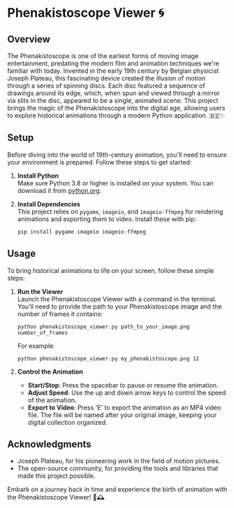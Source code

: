 # Phenakistoscope Viewer 🌀

## Overview

The Phenakistoscope is one of the earliest forms of moving image entertainment, predating the modern film and animation techniques we're familiar with today. Invented in the early 19th century by Belgian physicist Joseph Plateau, this fascinating device created the illusion of motion through a series of spinning discs. Each disc featured a sequence of drawings around its edge, which, when spun and viewed through a mirror via slits in the disc, appeared to be a single, animated scene. This project brings the magic of the Phenakistoscope into the digital age, allowing users to explore historical animations through a modern Python application. 🇧🇪✨

## Setup

Before diving into the world of 19th-century animation, you'll need to ensure your environment is prepared. Follow these steps to get started:

1. **Install Python**  
   Make sure Python 3.8 or higher is installed on your system. You can download it from [python.org](https://www.python.org/downloads/).

2. **Install Dependencies**  
   This project relies on `pygame`, `imageio`, and `imageio-ffmpeg` for rendering animations and exporting them to video. Install these with pip:

   ```bash
   pip install pygame imageio imageio-ffmpeg
   ```

## Usage

To bring historical animations to life on your screen, follow these simple steps:

1.  **Run the Viewer**  
    Launch the Phenakistoscope Viewer with a command in the terminal. You'll need to provide the path to your Phenakistoscope image and the number of frames it contains:
    
    ```
    python phenakistoscope_viewer.py path_to_your_image.png number_of_frames
    ```
    
    For example:
    
    ```
    python phenakistoscope_viewer.py my_phenakistoscope.png 12
    ```
    
2.  **Control the Animation**
    
    -   **Start/Stop**: Press the spacebar to pause or resume the animation.
    -   **Adjust Speed**: Use the up and down arrow keys to control the speed of the animation.
    -   **Export to Video**: Press 'E' to export the animation as an MP4 video file. The file will be named after your original image, keeping your digital collection organized.

## Acknowledgments

-   Joseph Plateau, for his pioneering work in the field of motion pictures.
-   The open-source community, for providing the tools and libraries that made this project possible.

Embark on a journey back in time and experience the birth of animation with the Phenakistoscope Viewer! 🎥🕰️